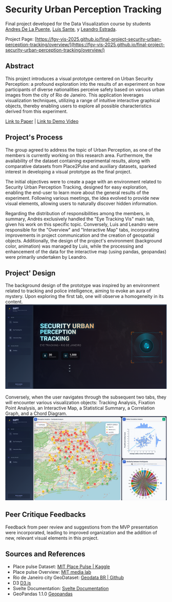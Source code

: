 # Security Urban Perception Tracking

Final project developed for the Data Visualization course by students [Andres De La Puente](https://github.com/andresdlp05), [Luis Sante](https://github.com/LuisSante), y [Leandro Estrada](https://github.com/Leandr0ER).

Project Page: [https://fgv-vis-2025.github.io/final-project-security-urban-perception-tracking/overview/](https://fgv-vis-2025.github.io/final-project-security-urban-perception-tracking/overview/)

## Abstract
This project introduces a visual prototype centered on Urban Security Perception: a profound exploration into the results of an experiment on how participants of diverse nationalities perceive safety based on various urban images from the city of Rio de Janeiro. This application leverages visualization techniques, utilizing a range of intuitive interactive graphical objects, thereby enabling users to explore all possible characteristics derived from this experiment.

[Link to Paper](https://github.com/FGV-VIS-2025/final-project-security-urban-perception-tracking/blob/main/Final_Paper_SUPT.pdf) | [Link to Demo Video](https://drive.google.com/file/d/1Fl3zPNC71CCgjNKnp_jwBXjfyvwcWDHn/view?usp=drive_link)

## Project's Process
The group agreed to address the topic of Urban Perception, as one of the members is currently working on this research area. Furthermore, the availability of the dataset containing experimental results, along with comparative datasets from Place2Pulse and auxiliary datasets, sparked interest in developing a visual prototype as the final project.

The initial objectives were to create a page with an environment related to Security Urban Perception Tracking, designed for easy exploration, enabling the end-user to learn more about the general results of the experiment. Following various meetings, the idea evolved to provide new visual elements, allowing users to naturally discover hidden information.

Regarding the distribution of responsibilities among the members, in summary, Andrés exclusively handled the "Eye Tracking Vis" main tab, given his work on this specific topic. Conversely, Luis and Leandro were responsible for the "Overview" and "Interactive Map" tabs, incorporating improvements in project communication and the creation of geospatial objects. Additionally, the design of the project's environment (background color, animation) was managed by Luis, while the processing and enhancement of the data for the interactive map (using pandas, geopandas) were primarily undertaken by Leandro.

## Project' Design
The background design of the prototype was inspired by an environment related to tracking and police intelligence, aiming to evoke an aura of mystery. Upon exploring the first tab, one will observe a homogeneity in its content.
![Imagen1](static/assets/images_readme/Imagen1_readme.png "Overview Tab")

Conversely, when the user navigates through the subsequent two tabs, they will encounter various visualization objects: Tracking Analysis, Fixation Point Analysis, an Interactive Map, a Statistical Summary, a Correlation Graph, and a Chord Diagram.
![Imagen2](static/assets/images_readme/Imagen2_readme.png "Interactive Tab")

## Peer Critique Feedbacks
Feedback from peer review and suggestions from the MVP presentation were incorporated, leading to improved organization and the addition of new, relevant visual elements in this project.

## Sources and References
* Place pulse Dataset: [MIT Place Pulse | Kaggle](https://www.kaggle.com/datasets/shubham6147/mit-place-pulse)
* Place pulse Overview: [MIT media lab](https://www.media.mit.edu/projects/place-pulse-1/overview/)
* Rio de Janeiro city GeoDataset: [Geodata BR | Github](https://github.com/tbrugz/geodata-br)
* D3 [D3.js](https://d3js.org/)
* Svelte Documentation: [Svelte Documentation](https://svelte.dev/docs)
* GeoPandas 1.1.0 [Geopandas](https://geopandas.org/en/stable/)
